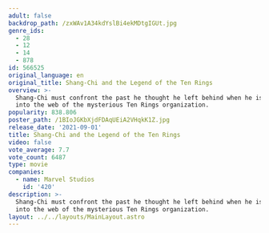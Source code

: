 ```yaml
---
adult: false
backdrop_path: /zxWAv1A34kdYslBi4ekMDtgIGUt.jpg
genre_ids:
  - 28
  - 12
  - 14
  - 878
id: 566525
original_language: en
original_title: Shang-Chi and the Legend of the Ten Rings
overview: >-
  Shang-Chi must confront the past he thought he left behind when he is drawn
  into the web of the mysterious Ten Rings organization.
popularity: 838.806
poster_path: /1BIoJGKbXjdFDAqUEiA2VHqkK1Z.jpg
release_date: '2021-09-01'
title: Shang-Chi and the Legend of the Ten Rings
video: false
vote_average: 7.7
vote_count: 6487
type: movie
companies:
  - name: Marvel Studios
    id: '420'
description: >-
  Shang-Chi must confront the past he thought he left behind when he is drawn
  into the web of the mysterious Ten Rings organization.
layout: ../../layouts/MainLayout.astro
---
```


